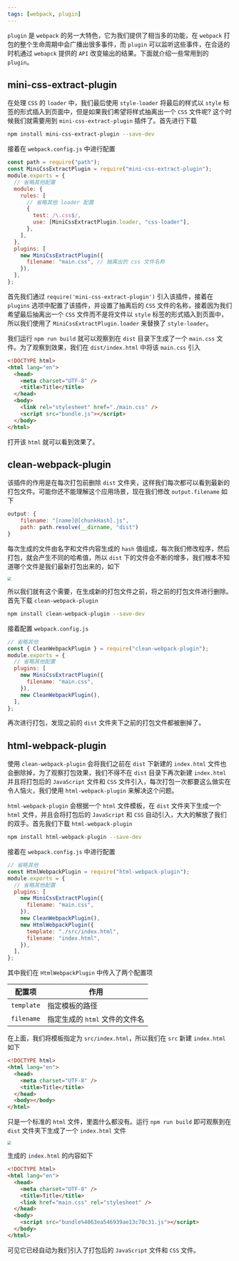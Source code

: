 ```yaml
---
tags: [webpack, plugin]
---
```


`plugin` 是 `webpack` 的另一大特色，它为我们提供了相当多的功能，在 `webpack` 打包的整个生命周期中会广播出很多事件，而 `plugin` 可以监听这些事件，在合适的时机通过 `webapck` 提供的 `API` 改变输出的结果。下面就介绍一些常用到的 `plugin`。

## mini-css-extract-plugin

在处理 `CSS` 的 `loader` 中，我们最后使用 `style-loader` 将最后的样式以 `style` 标签的形式插入到页面中，但是如果我们希望将样式抽离出一个 `CSS` 文件呢? 这个时候我们就需要用到 `mini-css-extract-plugin` 插件了。首先进行下载

```bash
npm install mini-css-extract-plugin --save-dev
```

接着在 `webpack.config.js` 中进行配置

```javascript
const path = require("path");
const MiniCssExtractPlugin = require("mini-css-extract-plugin");
module.exports = {
  // 省略其他配置
  module: {
    rules: [
      // 省略其他 loader 配置
      {
        test: /\.css$/,
        use: [MiniCssExtractPlugin.loader, "css-loader"],
      },
    ],
  },
  plugins: [
    new MiniCssExtractPlugin({
      filename: "main.css", // 抽离出的 css 文件名称
    }),
  ],
};
```

首先我们通过 `require('mini-css-extract-plugin')` 引入该插件，接着在 `plugins` 选项中配置了该插件，并设置了抽离后的 `CSS` 文件的名称，接着因为我们希望最后抽离出一个 `CSS` 文件而不是将文件以 `style` 标签的形式插入到页面中，所以我们使用了 `MiniCssExtractPlugin.loader` 来替换了 `style-loader`。

我们运行 `npm run build` 就可以观察到在 `dist` 目录下生成了一个 `main.css` 文件。为了观察到效果，我们在 `dist/index.html` 中将该 `main.css` 引入

```html
<!DOCTYPE html>
<html lang="en">
  <head>
    <meta charset="UTF-8" />
    <title>Title</title>
  </head>
  <body>
    <link rel="stylesheet" href="./main.css" />
    <script src="bundle.js"></script>
  </body>
</html>
```

打开该 `html` 就可以看到效果了。

## clean-webpack-plugin

该插件的作用是在每次打包前删除 `dist` 文件夹，这样我们每次都可以看到最新的打包文件。可能你还不能理解这个应用场景，现在我们修改 `output.filename` 如下

```javascript
output: {
    filename: "[name]@[chunkHash].js",
    path: path.resolve(__dirname, "dist")
}
```

每次生成的文件由名字和文件内容生成的 `hash` 值组成，每次我们修改程序，然后打包，就会产生不同的哈希值，所以 `dist` 下的文件会不断的增多，我们根本不知道哪个文件是我们最新打包出来的，如下

<img src="https://cdn.jsdelivr.net/gh/LastKnightCoder/ImgHosting3@master/202204221930472022-04-22-19-30-47.png" style="zoom:50%"/>

所以我们就有这个需要，在生成新的打包文件之前，将之前的打包文件进行删除。首先下载 `clean-webpack-plugin`

```bash
npm install clean-webpack-plugin --save-dev
```

接着配置 `webpack.config.js`

```javascript
// 省略其他
const { CleanWebpackPlugin } = require("clean-webpack-plugin");
module.exports = {
  // 省略其他配置
  plugins: [
    new MiniCssExtractPlugin({
      filename: "main.css",
    }),
    new CleanWebpackPlugin(),
  ],
};
```

再次进行打包，发现之前的 `dist` 文件夹下之前的打包文件都被删掉了。

## html-webpack-plugin

使用 `clean-webpack-plugin` 会将我们之前在 `dist` 下新建的 `index.html` 文件也会删除掉，为了观察打包效果，我们不得不在 `dist` 目录下再次新建 `index.html` 并且将打包后的 `JavaScript` 文件和 `CSS` 文件引入，每次打包一次都要这么做实在令人恼火，我们使用 `html-webpack-plugin` 来解决这个问题。

`html-webpack-plugin` 会根据一个 `html` 文件模板，在 `dist` 文件夹下生成一个 `html` 文件，并且会将打包后的 `JavaScript` 和 `CSS` 自动引入，大大的解放了我们的双手。首先我们下载 `html-webpack-plugin`

```bash
npm install html-webpack-plugin --save-dev
```

接着在 `webpack.config.js` 中进行配置

```javascript
// 省略其他
const HtmlWebpackPlugin = require("html-webpack-plugin");
module.exports = {
  // 省略其他配置
  plugins: [
    new MiniCssExtractPlugin({
      filename: "main.css",
    }),
    new CleanWebpackPlugin(),
    new HtmlWebpackPlugin({
      template: "./src/index.html",
      filename: "index.html",
    }),
  ],
};
```

其中我们在 `HtmlWebpackPlugin` 中传入了两个配置项

| 配置项     | 作用                           |
| ---------- | ------------------------------ |
| `template` | 指定模板的路径                 |
| `filename` | 指定生成的 `html` 文件的文件名 |

在上面，我们将模板指定为 `src/index.html`，所以我们在 `src` 新建 `index.html` 如下

```html
<!DOCTYPE html>
<html lang="en">
  <head>
    <meta charset="UTF-8" />
    <title>Title</title>
  </head>
  <body></body>
</html>
```

只是一个标准的 `html` 文件，里面什么都没有。运行 `npm run build` 即可观察到在 `dist` 文件夹下生成了一个 `index.html` 文件

<img src="https://cdn.jsdelivr.net/gh/LastKnightCoder/ImgHosting3@master/202204221932302022-04-22-19-32-30.png" style="zoom:50%"/>

生成的 `index.html` 的内容如下

```html
<!DOCTYPE html>
<html lang="en">
  <head>
    <meta charset="UTF-8" />
    <title>Title</title>
    <link href="main.css" rel="stylesheet" />
  </head>
  <body>
    <script src="bundle%4063ea546939ae13c70c31.js"></script>
  </body>
</html>
```

可见它已经自动为我们引入了打包后的 `JavaScript` 文件和 `CSS` 文件。
